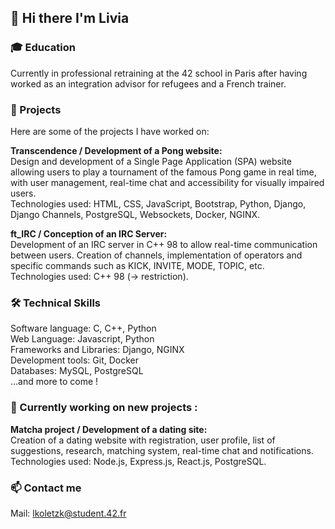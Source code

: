 ## 👋 Hi there I'm Livia 
  
### 🎓 Education
Currently in professional retraining at the 42 school in Paris after having worked as an integration advisor for refugees and a French trainer.

### 💼 Projects
Here are some of the projects I have worked on:

**Transcendence / Development of a Pong website:** \
Design and development of a Single Page Application (SPA) website allowing users to play a tournament of the famous Pong game in real time, with user management, real-time chat and accessibility for visually impaired users.\
Technologies used: HTML, CSS, JavaScript, Bootstrap, Python, Django, Django Channels, PostgreSQL, Websockets, Docker, NGINX.

**ft_IRC / Conception of an IRC Server:**\
Development of an IRC server in C++ 98 to allow real-time communication between users. Creation of channels, implementation of operators and specific commands such as KICK, INVITE, MODE, TOPIC, etc.\
Technologies used: C++ 98 (-> restriction).

### 🛠️ Technical Skills
Software language: C, C++, Python \
Web Language: Javascript, Python \
Frameworks and Libraries: Django, NGINX \
Development tools: Git, Docker \
Databases: MySQL, PostgreSQL \
...and more to come !

### 🌱 Currently working on new projects :
**Matcha project / Development of a dating site:**\
Creation of a dating website with registration, user profile, list of suggestions, research, matching system, real-time chat and notifications.\
Technologies used: Node.js, Express.js, React.js, PostgreSQL.

### 📫 Contact me
Mail: lkoletzk@student.42.fr
